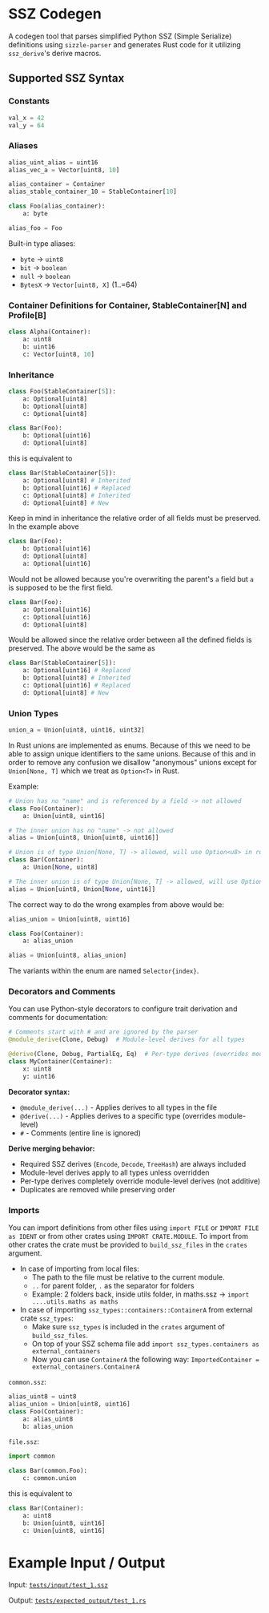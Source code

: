 # SSZ Codegen

A codegen tool that parses simplified Python SSZ (Simple Serialize) definitions using `sizzle-parser` and generates Rust code for it utilizing `ssz_derive`'s derive macros.

## Supported SSZ Syntax

### Constants
```python
val_x = 42
val_y = 64
```

### Aliases
```python
alias_uint_alias = uint16
alias_vec_a = Vector[uint8, 10]

alias_container = Container
alias_stable_container_10 = StableContainer[10]

class Foo(alias_container):
    a: byte

alias_foo = Foo
```

Built-in type aliases:
- `byte` → `uint8`
- `bit` → `boolean`
- `null` → `boolean`
- `BytesX` → `Vector[uint8, X]` (1..=64)

### Container Definitions for Container, StableContainer[N] and Profile[B]
```python
class Alpha(Container):
    a: uint8
    b: uint16
    c: Vector[uint8, 10]
```

### Inheritance
```python
class Foo(StableContainer[5]):
    a: Optional[uint8]
    b: Optional[uint8]
    c: Optional[uint8]

class Bar(Foo):
    b: Optional[uint16]
    d: Optional[uint8]
```

this is equivalent to
```python
class Bar(StableContainer[5]):
    a: Optional[uint8] # Inherited
    b: Optional[uint16] # Replaced
    c: Optional[uint8] # Inherited
    d: Optional[uint8] # New
```

Keep in mind in inheritance the relative order of all fields must be preserved. In the example above
```python
class Bar(Foo):
    b: Optional[uint16]
    d: Optional[uint8]
    a: Optional[uint16]
```

Would not be allowed because you're overwriting the parent's `a` field but `a` is supposed to be the first field.
```python
class Bar(Foo):
    a: Optional[uint16]
    c: Optional[uint16]
    d: Optional[uint8]
```

Would be allowed since the relative order between all the defined fields is preserved. The above would be the same as
```python
class Bar(StableContainer[5]):
    a: Optional[uint16] # Replaced
    b: Optional[uint8] # Inherited
    c: Optional[uint16] # Replaced
    d: Optional[uint8] # New
```

### Union Types
```python
union_a = Union[uint8, uint16, uint32]
```

In Rust unions are implemented as enums. Because of this we need to be able to assign unique identifiers to the same unions. Because of this and in order to remove any confusion we disallow "anonymous" unions except for `Union[None, T]` which we treat as `Option<T>` in Rust.

Example:
```python
# Union has no "name" and is referenced by a field -> not allowed
class Foo(Container):
    a: Union[uint8, uint16]

# The inner union has no "name" -> not allowed
alias = Union[uint8, Union[uint8, uint16]]

# Union is of type Union[None, T] -> allowed, will use Option<u8> in rust
class Bar(Container):
    a: Union[None, uint8]

# The inner union is of type Union[None, T] -> allowed, will use Option<u16> in rust for the inner union
alias = Union[uint8, Union[None, uint16]]
```

The correct way to do the wrong examples from above would be:
```python
alias_union = Union[uint8, uint16]

class Foo(Container):
    a: alias_union

alias = Union[uint8, alias_union]
```

The variants within the enum are named `Selector{index}`.

### Decorators and Comments
You can use Python-style decorators to configure trait derivation and comments for documentation:

```python
# Comments start with # and are ignored by the parser
@module_derive(Clone, Debug)  # Module-level derives for all types

@derive(Clone, Debug, PartialEq, Eq)  # Per-type derives (overrides module-level)
class MyContainer(Container):
    x: uint8
    y: uint16
```

**Decorator syntax:**
- `@module_derive(...)` - Applies derives to all types in the file
- `@derive(...)` - Applies derives to a specific type (overrides module-level)
- `#` - Comments (entire line is ignored)

**Derive merging behavior:**
- Required SSZ derives (`Encode`, `Decode`, `TreeHash`) are always included
- Module-level derives apply to all types unless overridden
- Per-type derives completely override module-level derives (not additive)
- Duplicates are removed while preserving order

### Imports
You can import definitions from other files using `import FILE` or `IMPORT FILE as IDENT` or from other crates using `IMPORT CRATE.MODULE`. To import from other crates the crate must be provided to `build_ssz_files` in the `crates` argument.
- In case of importing from local files:
    - The path to the file must be relative to the current module.
    - `..` for parent folder, `.` as the separator for folders
    - Example: 2 folders back, inside utils folder, in maths.ssz -> `import ....utils.maths as maths`
- In case of importing `ssz_types::containers::ContainerA` from external crate `ssz_types`:
    - Make sure `ssz_types` is included in the `crates` argument of `build_ssz_files`.
    - On top of your SSZ schema file add `import ssz_types.containers as external_containers`
    - Now you can use `ContainerA` the following way: `ImportedContainer = external_containers.ContainerA`

`common.ssz`:
```python
alias_uint8 = uint8
alias_union = Union[uint8, uint16]
class Foo(Container):
    a: alias_uint8
    b: alias_union
```

`file.ssz`:
```python
import common

class Bar(common.Foo):
    c: common.union
```

this is equivalent to
```python
class Bar(Container):
    a: uint8
    b: Union[uint8, uint16]
    c: Union[uint8, uint16]
```

# Example Input / Output
Input: [`tests/input/test_1.ssz`](/crates/ssz_codegen/tests/input/test_1.ssz)

Output: [`tests/expected_output/test_1.rs`](/crates/ssz_codegen/tests/expected_output/test_1.rs)
